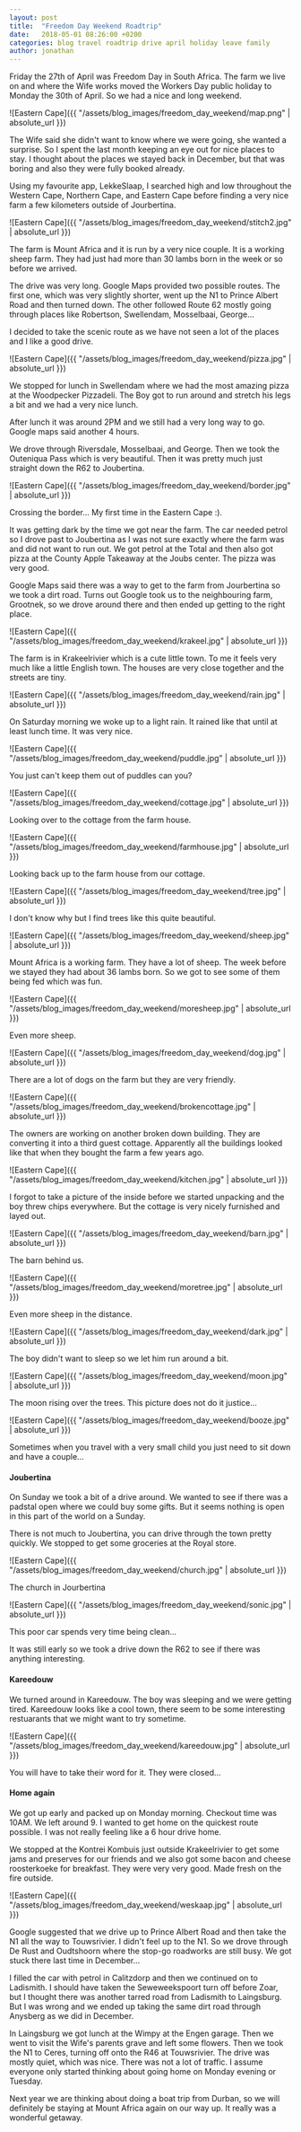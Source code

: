 ```yaml
---
layout: post
title:  "Freedom Day Weekend Roadtrip"
date:   2018-05-01 08:26:00 +0200
categories: blog travel roadtrip drive april holiday leave family
author: jonathan
---
```

Friday the 27th of April was Freedom Day in South Africa. The farm we 
live on and where the Wife works moved the Workers Day public holiday 
to Monday the 30th of April. So we had a nice and long weekend.

![Eastern Cape]({{ "/assets/blog_images/freedom_day_weekend/map.png" | absolute_url }})

The Wife said she didn't want to know where we were going, she wanted 
a surprise. So I spent the last month keeping an eye out for nice 
places to stay. I thought about the places we stayed back in December, 
but that was boring and also they were fully booked already.

Using my favourite app, LekkeSlaap, I searched high and low throughout 
the Western Cape, Northern Cape, and Eastern Cape before finding a 
very nice farm a few kilometers outside of Jourbertina. 

![Eastern Cape]({{ "/assets/blog_images/freedom_day_weekend/stitch2.jpg" | absolute_url }})

The farm is Mount Africa and it is run by a very nice couple. It is 
a working sheep farm. They had just had more than 30 lambs born in 
the week or so before we arrived.

The drive was very long. Google Maps provided two possible routes.
The first one, which was very slightly shorter, went up the N1 to 
Prince Albert Road and then turned down. The other followed Route 
62 mostly going through places like Robertson, Swellendam, 
Mosselbaai, George...

I decided to take the scenic route as we have not seen a lot of the 
places and I like a good drive.

![Eastern Cape]({{ "/assets/blog_images/freedom_day_weekend/pizza.jpg" | absolute_url }})

We stopped for lunch in Swellendam where we had the most amazing pizza 
at the Woodpecker Pizzadeli. The Boy got to run around and stretch his 
legs a bit and we had a very nice lunch.

After lunch it was around 2PM and we still had a very long way to go. 
Google maps said another 4 hours.

We drove through Riversdale, Mosselbaai, and George. Then we took the Outeniqua Pass which is very beautiful. Then it was pretty much just straight down the R62 to Joubertina.

![Eastern Cape]({{ "/assets/blog_images/freedom_day_weekend/border.jpg" | absolute_url }})

Crossing the border... My first time in the Eastern Cape :).

It was getting dark by the time we got near the farm. The car needed petrol so I drove past to Joubertina as I was not sure exactly where the farm was and did not want to run out. We got petrol at the Total and then also got pizza at the County Apple Takeaway at the Joubs center. The pizza was very good.

Google Maps said there was a way to get to the farm from Jourbertina so we took a dirt road. Turns out Google took us to the neighbouring farm, Grootnek, so we drove around there and then ended up getting to the right place.

![Eastern Cape]({{ "/assets/blog_images/freedom_day_weekend/krakeel.jpg" | absolute_url }})

The farm is in Krakeelrivier which is a cute little town. To me it feels very much like a little English town. The houses are very close together and the streets are tiny.

![Eastern Cape]({{ "/assets/blog_images/freedom_day_weekend/rain.jpg" | absolute_url }})

On Saturday morning we woke up to a light rain. It rained like that until at least lunch time. It was very nice.

![Eastern Cape]({{ "/assets/blog_images/freedom_day_weekend/puddle.jpg" | absolute_url }})

You just can't keep them out of puddles can you?

![Eastern Cape]({{ "/assets/blog_images/freedom_day_weekend/cottage.jpg" | absolute_url }})

Looking over to the cottage from the farm house.

![Eastern Cape]({{ "/assets/blog_images/freedom_day_weekend/farmhouse.jpg" | absolute_url }})

Looking back up to the farm house from our cottage.

![Eastern Cape]({{ "/assets/blog_images/freedom_day_weekend/tree.jpg" | absolute_url }})

I don't know why but I find trees like this quite beautiful.

![Eastern Cape]({{ "/assets/blog_images/freedom_day_weekend/sheep.jpg" | absolute_url }})

Mount Africa is a working farm. They have a lot of sheep. The week before we stayed they had about 36 lambs born. So we got to see some of them being fed which was fun.

![Eastern Cape]({{ "/assets/blog_images/freedom_day_weekend/moresheep.jpg" | absolute_url }})

Even more sheep.

![Eastern Cape]({{ "/assets/blog_images/freedom_day_weekend/dog.jpg" | absolute_url }})

There are a lot of dogs on the farm but they are very friendly.

![Eastern Cape]({{ "/assets/blog_images/freedom_day_weekend/brokencottage.jpg" | absolute_url }})

The owners are working on another broken down building. They are converting it into a third guest cottage. Apparently all the buildings looked like that when they bought the farm a few years ago.

![Eastern Cape]({{ "/assets/blog_images/freedom_day_weekend/kitchen.jpg" | absolute_url }})

I forgot to take a picture of the inside before we started unpacking and the boy threw chips everywhere. But the cottage is very nicely furnished and layed out.

![Eastern Cape]({{ "/assets/blog_images/freedom_day_weekend/barn.jpg" | absolute_url }})

The barn behind us.

![Eastern Cape]({{ "/assets/blog_images/freedom_day_weekend/moretree.jpg" | absolute_url }})

Even more sheep in the distance.

![Eastern Cape]({{ "/assets/blog_images/freedom_day_weekend/dark.jpg" | absolute_url }})

The boy didn't want to sleep so we let him run around a bit.

![Eastern Cape]({{ "/assets/blog_images/freedom_day_weekend/moon.jpg" | absolute_url }})

The moon rising over the trees. This picture does not do it justice...

![Eastern Cape]({{ "/assets/blog_images/freedom_day_weekend/booze.jpg" | absolute_url }})

Sometimes when you travel with a very small child you just need to sit down and have a couple...

#### Joubertina

On Sunday we took a bit of a drive around. We wanted to see 
if there was a padstal open where we could buy some gifts. 
But it seems nothing is open in this part of the world on a Sunday.

There is not much to Joubertina, you can drive through the town pretty 
quickly. We stopped to get some groceries at the Royal store.

![Eastern Cape]({{ "/assets/blog_images/freedom_day_weekend/church.jpg" | absolute_url }})

The church in Jourbertina

![Eastern Cape]({{ "/assets/blog_images/freedom_day_weekend/sonic.jpg" | absolute_url }})

This poor car spends very time being clean...

It was still early so we took a drive down the R62 to see if there was anything interesting.

#### Kareedouw

We turned around in Kareedouw. The boy was sleeping and we were getting tired. Kareedouw looks like a cool town, there seem to be some interesting restuarants that we might want to try sometime.

![Eastern Cape]({{ "/assets/blog_images/freedom_day_weekend/kareedouw.jpg" | absolute_url }})

You will have to take their word for it. They were closed...

#### Home again

We got up early and packed up on Monday morning. Checkout time was 10AM. We left around 9. I wanted to get home on the quickest route possible. I was not really feeling like a 6 hour drive home.

We stopped at the Kontrei Kombuis just outside Krakeelrivier to get some jams and preserves for our friends and we also got some bacon and cheese roosterkoeke for breakfast. They were very very good. Made fresh on the fire outside.

![Eastern Cape]({{ "/assets/blog_images/freedom_day_weekend/weskaap.jpg" | absolute_url }})

Google suggested that we drive up to Prince Albert Road and then take the N1 all the way to Touwsrivier. I didn't feel up to the N1. So we drove through De Rust and Oudtshoorn where the stop-go roadworks are still busy. We got stuck there last time in December...

I filled the car with petrol in Calitzdorp and then we continued on to Ladismith. I should have taken the Seweweekspoort turn off before Zoar, but I thought there was another tarred road from Ladismith to Laingsburg. But I was wrong and we ended up taking the same dirt road through Anysberg as we did in December.

In Laingsburg we got lunch at the Wimpy at the Engen garage. Then we went to visit the Wife's parents grave and left some flowers. Then we took the N1 to Ceres, turning off onto the R46 at Touwsrivier. The drive was mostly quiet, which was nice. There was not a lot of traffic. I assume everyone only started thinking about going home on Monday evening or Tuesday.

Next year we are thinking about doing a boat trip from Durban, so we will definitely be staying at Mount Africa again on our way up. It really was a wonderful getaway.